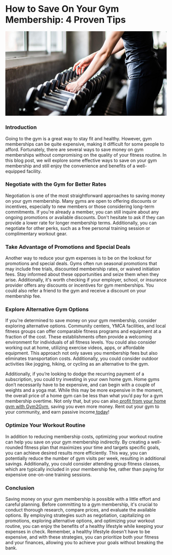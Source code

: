 # How to Save On Your Gym Membership: 4 Proven Tips

![](<.gitbook/assets/0 (5).png>)

### **Introduction** <a href="#_7gzk6co07a0r" id="_7gzk6co07a0r"></a>

Going to the gym is a great way to stay fit and healthy. However, gym memberships can be quite expensive, making it difficult for some people to afford. Fortunately, there are several ways to save money on gym memberships without compromising on the quality of your fitness routine. In this blog post, we will explore some effective ways to save on your gym membership and still enjoy the convenience and benefits of a well-equipped facility.

### **Negotiate with the Gym for Better Rates** <a href="#_p71xu3l0lihw" id="_p71xu3l0lihw"></a>

Negotiation is one of the most straightforward approaches to saving money on your gym membership. Many gyms are open to offering discounts or incentives, especially to new members or those considering long-term commitments. If you're already a member, you can still inquire about any ongoing promotions or available discounts. Don't hesitate to ask if they can provide a lower rate for longer membership terms. Additionally, you can negotiate for other perks, such as a free personal training session or complimentary workout gear.

### **Take Advantage of Promotions and Special Deals** <a href="#_z0zhe2amrabq" id="_z0zhe2amrabq"></a>

Another way to reduce your gym expenses is to be on the lookout for promotions and special deals. Gyms often run seasonal promotions that may include free trials, discounted membership rates, or waived initiation fees. Stay informed about these opportunities and seize them when they arise. Additionally, it's worth checking if your employer, school, or insurance provider offers any discounts or incentives for gym memberships. You could also refer a friend to the gym and receive a discount on your membership fee.

### **Explore Alternative Gym Options** <a href="#_9wkiftylfgd1" id="_9wkiftylfgd1"></a>

If you're determined to save money on your gym membership, consider exploring alternative options. Community centers, YMCA facilities, and local fitness groups can offer comparable fitness programs and equipment at a fraction of the cost. These establishments often provide a welcoming environment for individuals of all fitness levels. You could also consider working out at home, utilizing exercise videos, apps, or affordable equipment. This approach not only saves you membership fees but also eliminates transportation costs. Additionally, you could consider outdoor activities like jogging, hiking, or cycling as an alternative to the gym.

Additionally, if you’re looking to dodge the recurring payment of a subscription, you could try investing in your own home gym. Home gyms don’t necessarily have to be expensive, and can begin with a couple of weights and a yoga mat. While this may be more expensive in the moment, the overall price of a home gym can be less than what you’d pay for a gym membership overtime. Not only that, but you can also[ profit from your home gym with Gym2Gym](https://denver.gym2gym.com/profit-from-your-private-gym-how-to-monetize-a-fitness-space), saving you even more money. Rent out your gym to your community, and earn passive income[ today](http://gym2gym.com/)!

### **Optimize Your Workout Routine** <a href="#_57mhbt5t93e8" id="_57mhbt5t93e8"></a>

In addition to reducing membership costs, optimizing your workout routine can help you save on your gym membership indirectly. By creating a well-rounded fitness plan that maximizes your time and targets specific goals, you can achieve desired results more efficiently. This way, you can potentially reduce the number of gym visits per week, resulting in additional savings. Additionally, you could consider attending group fitness classes, which are typically included in your membership fee, rather than paying for expensive one-on-one training sessions.

### **Conclusion** <a href="#_3as3y727a9mu" id="_3as3y727a9mu"></a>

Saving money on your gym membership is possible with a little effort and careful planning. Before committing to a gym membership, it's crucial to conduct thorough research, compare prices, and evaluate the available options. By employing strategies such as negotiation, capitalizing on promotions, exploring alternative options, and optimizing your workout routine, you can enjoy the benefits of a healthy lifestyle while keeping your expenses in check. Remember, a healthy lifestyle doesn't have to be expensive, and with these strategies, you can prioritize both your fitness and your finances, allowing you to achieve your goals without breaking the bank.
